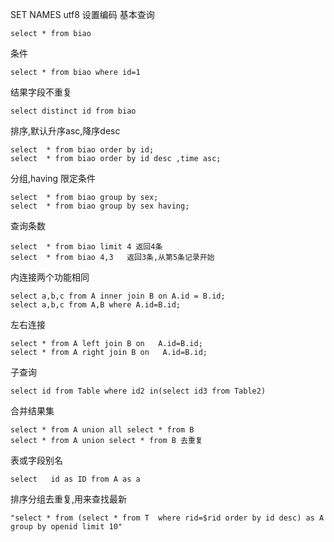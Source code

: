 SET NAMES utf8 设置编码
基本查询
~~~
select * from biao
~~~
条件
~~~
select * from biao where id=1
~~~
结果字段不重复
~~~
select distinct id from biao
~~~
排序,默认升序asc,降序desc
~~~
select  * from biao order by id;
select  * from biao order by id desc ,time asc;
~~~
分组,having 限定条件
~~~
select  * from biao group by sex;
select  * from biao group by sex having;
~~~
查询条数
~~~
select  * from biao limit 4 返回4条
select  * from biao 4,3   返回3条,从第5条记录开始
~~~
内连接两个功能相同
~~~
select a,b,c from A inner join B on A.id = B.id;
select a,b,c from A,B where A.id=B.id;
~~~
左右连接
~~~
select * from A left join B on   A.id=B.id;
select * from A right join B on   A.id=B.id;
~~~
子查询
~~~
select id from Table where id2 in(select id3 from Table2)

~~~
合并结果集
~~~
select * from A union all select * from B
select * from A union select * from B 去重复
~~~
表或字段别名
~~~
select   id as ID from A as a 
~~~
排序分组去重复,用来查找最新
~~~
"select * from (select * from T  where rid=$rid order by id desc) as A group by openid limit 10"
~~~
